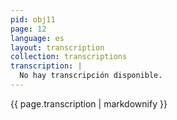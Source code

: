 ```yaml
---
pid: obj11
page: 12
language: es
layout: transcription
collection: transcriptions
transcription: |
  No hay transcripción disponible.
---
```


{{ page.transcription | markdownify }}
